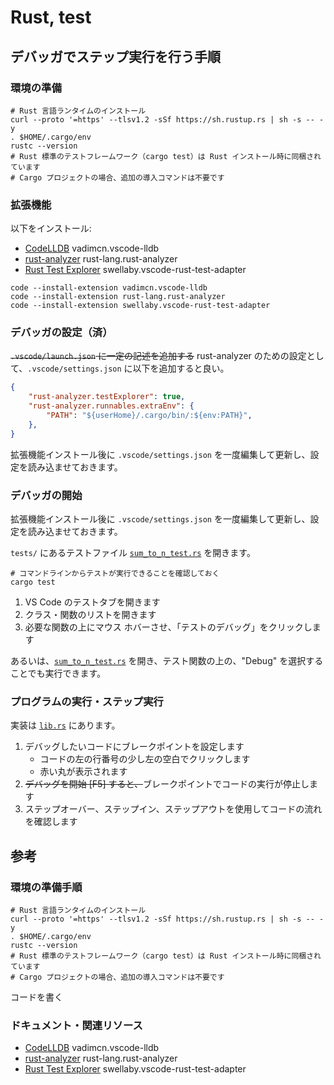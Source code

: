 # Rust, test

## デバッガでステップ実行を行う手順

### 環境の準備

```shell
# Rust 言語ランタイムのインストール
curl --proto '=https' --tlsv1.2 -sSf https://sh.rustup.rs | sh -s -- -y
. $HOME/.cargo/env
rustc --version
# Rust 標準のテストフレームワーク（cargo test）は Rust インストール時に同梱されています
# Cargo プロジェクトの場合、追加の導入コマンドは不要です
```

### 拡張機能

以下をインストール:

- [CodeLLDB](https://marketplace.visualstudio.com/items?itemName=vadimcn.vscode-lldb) vadimcn.vscode-lldb
- [rust-analyzer](https://marketplace.visualstudio.com/items?itemName=rust-lang.rust-analyzer) rust-lang.rust-analyzer
- [Rust Test Explorer](https://marketplace.visualstudio.com/items?itemName=swellaby.vscode-rust-test-adapter) swellaby.vscode-rust-test-adapter

```shell
code --install-extension vadimcn.vscode-lldb
code --install-extension rust-lang.rust-analyzer
code --install-extension swellaby.vscode-rust-test-adapter
```

### デバッガの設定（済）

~~`.vscode/launch.json` に一定の記述を追加する~~
rust-analyzer のための設定として、`.vscode/settings.json` に以下を追加すると良い。

```json:settings.json
{
    "rust-analyzer.testExplorer": true,
    "rust-analyzer.runnables.extraEnv": {
        "PATH": "${userHome}/.cargo/bin/:${env:PATH}",
    },
}
```

拡張機能インストール後に `.vscode/settings.json` を一度編集して更新し、設定を読み込ませておきます。

### デバッガの開始

拡張機能インストール後に `.vscode/settings.json` を一度編集して更新し、設定を読み込ませておきます。

`tests/` にあるテストファイル [`sum_to_n_test.rs`](tests/sum_to_n_test.rs) を開きます。

```shell
# コマンドラインからテストが実行できることを確認しておく
cargo test
```

1. VS Code のテストタブを開きます
2. クラス・関数のリストを開きます
3. 必要な関数の上にマウス ホバーさせ、「テストのデバッグ」をクリックします

あるいは、[`sum_to_n_test.rs`](tests/sum_to_n_test.rs) を開き、テスト関数の上の、"Debug" を選択することでも実行できます。

### プログラムの実行・ステップ実行

実装は [`lib.rs`](src/lib.rs) にあります。

1. デバッグしたいコードにブレークポイントを設定します
    - コードの左の行番号の少し左の空白でクリックします
    - 赤い丸が表示されます
2. ~~デバッグを開始 [F5] すると、~~ブレークポイントでコードの実行が停止します
3. ステップオーバー、ステップイン、ステップアウトを使用してコードの流れを確認します

## 参考

### 環境の準備手順

```shell
# Rust 言語ランタイムのインストール
curl --proto '=https' --tlsv1.2 -sSf https://sh.rustup.rs | sh -s -- -y
. $HOME/.cargo/env
rustc --version
# Rust 標準のテストフレームワーク（cargo test）は Rust インストール時に同梱されています
# Cargo プロジェクトの場合、追加の導入コマンドは不要です
```

コードを書く

### ドキュメント・関連リソース

- [CodeLLDB](https://marketplace.visualstudio.com/items?itemName=vadimcn.vscode-lldb) vadimcn.vscode-lldb
- [rust-analyzer](https://marketplace.visualstudio.com/items?itemName=rust-lang.rust-analyzer) rust-lang.rust-analyzer
- [Rust Test Explorer](https://marketplace.visualstudio.com/items?itemName=swellaby.vscode-rust-test-adapter) swellaby.vscode-rust-test-adapter

